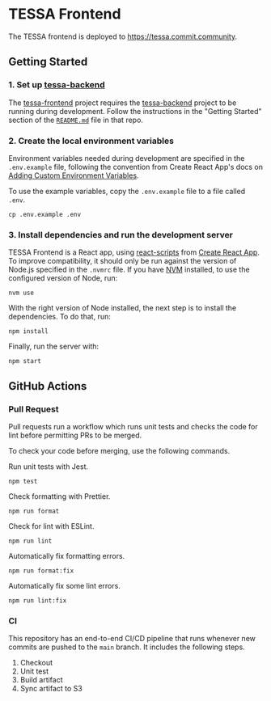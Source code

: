 # TESSA Frontend

The TESSA frontend is deployed to <https://tessa.commit.community>.

## Getting Started

### 1. Set up [tessa-backend](https://github.com/Commit-Community/tessa-backend)

The [tessa-frontend](https://github.com/Commit-Community/tessa-frontend) project
requires the [tessa-backend](https://github.com/Commit-Community/tessa-backend)
project to be running during development. Follow the instructions in the
"Getting Started" section of the
[`README.md`](https://github.com/Commit-Community/tessa-backend/blob/main/README.md#getting-started)
file in that repo.

### 2. Create the local environment variables

Environment variables needed during development are specified in the
`.env.example` file, following the convention from Create React App's docs on
[Adding Custom Environment Variables](https://create-react-app.dev/docs/adding-custom-environment-variables/#what-other-env-files-can-be-used).

To use the example variables, copy the `.env.example` file to a file
called `.env`.

```
cp .env.example .env
```

### 3. Install dependencies and run the development server

TESSA Frontend is a React app, using
[react-scripts](https://www.npmjs.com/package/react-scripts) from
[Create React App](https://github.com/facebook/create-react-app). To improve
compatibility, it should only be run against the version of Node.js specified in
the `.nvmrc` file. If you have [NVM](https://github.com/nvm-sh/nvm) installed,
to use the configured version of Node, run:

```
nvm use
```

With the right version of Node installed, the next step is to install the
dependencies. To do that, run:

```
npm install
```

Finally, run the server with:

```
npm start
```

## GitHub Actions

### Pull Request

Pull requests run a workflow which runs unit tests and checks the code for lint
before permitting PRs to be merged.

To check your code before merging, use the following commands.

Run unit tests with Jest.

```
npm test
```

Check formatting with Prettier.

```
npm run format
```

Check for lint with ESLint.

```
npm run lint
```

Automatically fix formatting errors.

```
npm run format:fix
```

Automatically fix some lint errors.

```
npm run lint:fix
```

### CI

This repository has an end-to-end CI/CD pipeline that runs whenever new commits
are pushed to the `main` branch. It includes the following steps.

1. Checkout
2. Unit test
3. Build artifact
4. Sync artifact to S3
